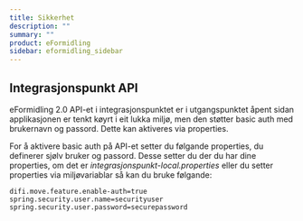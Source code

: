 ```yaml
---
title: Sikkerhet
description: ""
summary: ""
product: eFormidling
sidebar: eformidling_sidebar
---
```


## Integrasjonspunkt API

eFormidling 2.0 API-et i integrasjonspunktet er i utgangspunktet åpent sidan applikasjonen er tenkt køyrt i eit lukka miljø, men den støtter basic auth med brukernavn og passord. Dette kan aktiveres via properties. 

For å aktivere basic auth på API-et setter du følgande properties, du definerer sjølv bruker og passord. Desse setter du der du har dine properties, om det er *integrasjonspunkt-local.properties* eller du setter properties via miljøvariablar så kan du bruke følgande:

``` 
difi.move.feature.enable-auth=true
spring.security.user.name=securityuser
spring.security.user.password=securepassword
```
